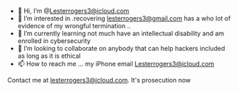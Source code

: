 - 👋 Hi, I’m @Lesterrogers3@icloud.com
- 👀 I’m interested in .recovering lesterrogers3@gmail.com has a who lot of evidence of my wrongful termination ..
- 🌱 I’m currently learning not much have an intellectual disability and am enrolled in cybersecurity 
- 💞️ I’m looking to collaborate on anybody that can help hackers included as long as it is ethical 
- 📫 How to reach me ... my iPhone email Lesterrogers3@icloud.com

<!---
Lesterrogers3 is my username if it's available 
--->
Contact me at lesterrogers3@icloud.com. It's prosecution now 
